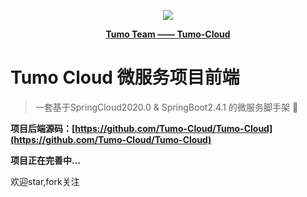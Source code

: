 <p align="center">
    <img src="http://cdn.tycoding.cn/MIK-WxRzP9.png" />
</p>
<p align="center">
    <a href="https://github.com/Tumo-Team" target="_blank">
        <strong>Tumo Team —— Tumo-Cloud</strong>
    </a>
</p>

# Tumo Cloud 微服务项目前端

> 一套基于SpringCloud2020.0 & SpringBoot2.4.1 的微服务脚手架  :rocket:

**项目后端源码：[https://github.com/Tumo-Cloud/Tumo-Cloud](https://github.com/Tumo-Cloud/Tumo-Cloud)**

**项目正在完善中...**

欢迎star,fork关注
